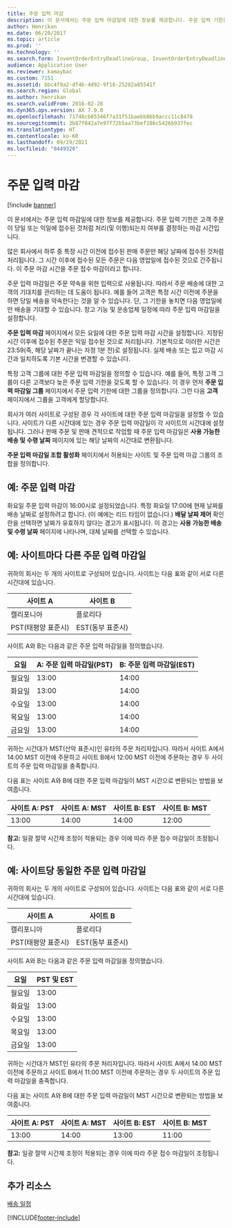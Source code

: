 ```yaml
---
title: 주문 입력 마감
description: 이 문서에서는 주문 입력 마감일에 대한 정보를 제공합니다. 주문 입력 기한은 고객 주문이 당일 또는 익일에 접수된 것처럼 처리(및 이행)되는지 여부를 결정하는 마감 시간입니다.
author: Henrikan
ms.date: 06/20/2017
ms.topic: article
ms.prod: ''
ms.technology: ''
ms.search.form: InventOrderEntryDeadlineGroup, InventOrderEntryDeadlineParameters, InventOrderEntryDeadlineTable, MCRAutoTaxRules
audience: Application User
ms.reviewer: kamaybac
ms.custom: 7151
ms.assetid: bbc4f9a2-df4b-4d92-9f18-25282a85541f
ms.search.region: Global
ms.author: henrikan
ms.search.validFrom: 2016-02-28
ms.dyn365.ops.version: AX 7.0.0
ms.openlocfilehash: 71748cb05346f7a31f51baebb86b9accc11c8478
ms.sourcegitcommit: 3b87f042a7e97f72b5aa73bef186c5426b937fec
ms.translationtype: HT
ms.contentlocale: ko-KR
ms.lasthandoff: 09/29/2021
ms.locfileid: "8449320"
---
```

# <a name="order-entry-deadlines"></a>주문 입력 마감

[!include [banner](../includes/banner.md)]

이 문서에서는 주문 입력 마감일에 대한 정보를 제공합니다. 주문 입력 기한은 고객 주문이 당일 또는 익일에 접수된 것처럼 처리(및 이행)되는지 여부를 결정하는 마감 시간입니다.

많은 회사에서 하루 중 특정 시간 이전에 접수된 판매 주문만 해당 날짜에 접수된 것처럼 처리됩니다. 그 시간 이후에 접수된 모든 주문은 다음 영업일에 접수된 것으로 간주됩니다. 이 주문 마감 시간을 주문 접수 마감이라고 합니다.  

주문 입력 마감일은 주문 약속을 위한 입력으로 사용됩니다. 따라서 주문 배송에 대한 고객의 기대치를 관리하는 데 도움이 됩니다. 예를 들어 고객은 특정 시간 이전에 주문을 하면 당일 배송을 약속한다는 것을 알 수 있습니다. 단, 그 기한을 놓치면 다음 영업일에만 배송을 기대할 수 있습니다. 창고 기능 및 운송업체 일정에 따라 주문 입력 마감일을 설정합니다.  

**주문 입력 마감** 페이지에서 모든 요일에 대한 주문 입력 마감 시간을 설정합니다. 지정된 시간 이후에 접수된 주문은 익일 접수된 것으로 처리됩니다. 기본적으로 이러한 시간은 23:59(즉, 해당 날짜가 끝나는 자정 1분 전)로 설정됩니다. 실제 배송 또는 입고 마감 시간과 일치하도록 기본 시간을 변경할 수 있습니다.  

특정 고객 그룹에 대한 주문 입력 마감일을 정의할 수 있습니다. 예를 들어, 특정 고객 그룹이 다른 고객보다 늦은 주문 입력 기한을 갖도록 할 수 있습니다. 이 경우 먼저 **주문 입력 마감일 그룹** 페이지에서 주문 입력 기한에 대한 그룹을 정의합니다. 그런 다음 **고객** 페이지에서 그룹을 고객에게 할당합니다.  

회사가 여러 사이트로 구성된 경우 각 사이트에 대한 주문 입력 마감일을 설정할 수 있습니다. 사이트가 다른 시간대에 있는 경우 주문 입력 마감일이 각 사이트의 시간대에 설정됩니다. 그러나 판매 주문 및 판매 견적으로 작업할 때 주문 입력 마감일은 **사용 가능한 배송 및 수령 날짜** 페이지에 있는 해당 날짜의 시간대로 변환됩니다.  

**주문 입력 마감일 조합 활성화** 페이지에서 허용되는 사이트 및 주문 입력 마감 그룹의 조합을 정의합니다.

## <a name="example-order-entry-deadline"></a>예: 주문 입력 마감
화요일 주문 입력 마감이 16:00시로 설정되었습니다. 특정 화요일 17:00에 현재 날짜를 배송 날짜로 설정하려고 합니다. (이 예에는 리드 타임이 없습니다.) **배달 날짜 제어** 확인란을 선택하면 날짜가 유효하지 않다는 경고가 표시됩니다. 이 경고는 **사용 가능한 배송 및 수령 날짜** 페이지에 나타나며, 대체 날짜를 선택할 수 있습니다.

## <a name="example-different-order-entry-deadlines-per-site"></a>예: 사이트마다 다른 주문 입력 마감일
귀하의 회사는 두 개의 사이트로 구성되어 있습니다. 사이트는 다음 표와 같이 서로 다른 시간대에 있습니다.

| 사이트 A                      | 사이트 B                      |
|-----------------------------|-----------------------------|
| 캘리포니아                  | 플로리다                     |
| PST(태평양 표준시) | EST(동부 표준시) |

사이트 A와 B는 다음과 같은 주문 입력 마감일을 정의했습니다.

| 요일             | A: 주문 입력 마감일(PST) | B: 주문 입력 마감일(EST) |
|-----------------------------|--------------------------------|--------------------------------|
| 월요일                      | 13:00                          | 14:00                          |
| 화요일                     | 13:00                          | 14:00                          |
| 수요일                   | 13:00                          | 14:00                          |
| 목요일                    | 13:00                          | 14:00                          |
| 금요일                      | 13:00                          | 14:00                          |

귀하는 시간대가 MST(산악 표준시)인 유타의 주문 처리자입니다. 따라서 사이트 A에서 14:00 MST 이전에 주문하고 사이트 B에서 12:00 MST 이전에 주문하는 경우 두 사이트의 주문 입력 마감일을 충족합니다.  

다음 표는 사이트 A와 B에 대한 주문 입력 마감일이 MST 시간으로 변환되는 방법을 보여줍니다.

| 사이트 A: PST         | 사이트 A: MST        | 사이트 B: EST           | 사이트 B: MST        |
|---------------------|--------------------|-----------------------|--------------------|
| 13:00               | 14:00              | 14:00                 | 12:00              |

**참고:** 일광 절약 시간제 조정이 적용되는 경우 이에 따라 주문 접수 마감일이 조정됩니다.

## <a name="example-same-order-entry-deadline-per-site"></a>예: 사이트당 동일한 주문 입력 마감일
귀하의 회사는 두 개의 사이트로 구성되어 있습니다. 사이트는 다음 표와 같이 서로 다른 시간대에 있습니다.

| 사이트 A                      | 사이트 B                      |
|-----------------------------|-----------------------------|
| 캘리포니아                  | 플로리다                     |
| PST(태평양 표준시) | EST(동부 표준시) |

사이트 A와 B는 다음과 같은 주문 입력 마감일을 정의했습니다.

| 요일 | PST 및 EST |
|-----------------|-------------|
| 월요일          | 13:00       |
| 화요일         | 13:00       |
| 수요일       | 13:00       |
| 목요일        | 13:00       |
| 금요일          | 13:00       |

귀하는 시간대가 MST인 유타의 주문 처리자입니다. 따라서 사이트 A에서 14:00 MST 이전에 주문하고 사이트 B에서 11:00 MST 이전에 주문하는 경우 두 사이트의 주문 입력 마감일을 충족합니다. 

다음 표는 사이트 A와 B에 대한 주문 입력 마감일이 MST 시간으로 변환되는 방법을 보여줍니다.

| 사이트 A: PST         | 사이트 A: MST        | 사이트 B: EST           | 사이트 B: MST        |
|---------------------|--------------------|-----------------------|--------------------|
| 13:00               | 14:00              | 13:00                 | 11:00              |

**참고:** 일광 절약 시간제 조정이 적용되는 경우 이에 따라 주문 접수 마감일이 조정됩니다.

## <a name="additional-resources"></a>추가 리소스

[배송 일정](delivery-schedules.md)





[!INCLUDE[footer-include](../../includes/footer-banner.md)]